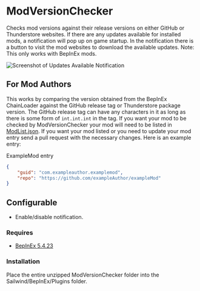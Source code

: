 # ModVersionChecker

Checks mod versions against their release versions on either GitHub or Thunderstore websites. 
If there are any updates available for installed mods, a notification will pop up on game startup. 
In the notification there is a button to visit the mod websites to download the available updates. 
Note: This only works with BepInEx mods. 

![Screenshot of Updates Available Notification](https://github.com/bryon82/SailwindModVersionChecker/blob/main/Screenshots/ModVersionChecker.png)  

## For Mod Authors

This works by comparing the version obtained from the BepInEx ChainLoader against the GitHub release 
tag or Thunderstore package version. The GitHub release tag can have any characters in it as long as 
there is some form of `int.int.int` in the tag. If you want your mod to be checked by 
ModVersionChecker your mod will need to be listed in [ModList.json](https://github.com/bryon82/SailwindModVersionChecker/blob/main/ModList.json). 
If you want your mod listed or you need to update your mod entry send a pull request with the necessary changes. 
Here is an example entry:

ExampleMod entry
```json
{
    "guid": "com.exampleauthor.examplemod",
    "repo": "https://github.com/exampleAuthor/exampleMod"
}

```

## Configurable

* Enable/disable notification.

### Requires

* [BepInEx 5.4.23](https://github.com/BepInEx/BepInEx/releases)

### Installation

Place the entire unzipped ModVersionChecker folder into the Sailwind/BepInEx/Plugins folder.